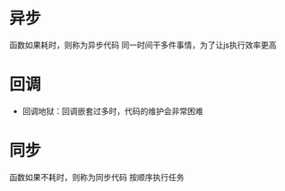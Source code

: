 # 异步
函数如果耗时，则称为异步代码
同一时间干多件事情，为了让js执行效率更高

# 回调
- 回调地狱：回调嵌套过多时，代码的维护会非常困难

# 同步
函数如果不耗时，则称为同步代码
按顺序执行任务